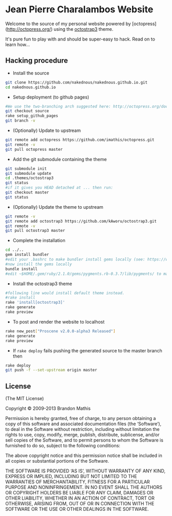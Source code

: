 # Jean Pierre Charalambos Website

Welcome to the source of my personal website powered by [octopress] (http://octopress.org/) using the
[octostrap3](http://kaworu.github.io/octopress/) theme.

It's pure fun to play with and should be super-easy to hack. Read on to learn how...

## Hacking procedure

* Install the source

```sh
git clone https://github.com/nakednous/nakednous.github.io.git
cd nakednous.github.io
```

* Setup deployment (to github pages)

```sh
#We use the two-branching arch suggested here: http://octopress.org/docs/deploying/github/
git checkout source 
rake setup_github_pages
git branch -v
```

* (Optionally) Update to upstream

```sh
git remote add octopress https://github.com/imathis/octopress.git
git remote -v
git pull octopress master
```

* Add the git submodule containing the theme

```sh
git submodule init
git submodule update
cd .themes/octostrap3
git status
#if it gives you HEAD detached at ... then run:
git checkout master
git status
```

* (Optionally) Update the theme to upstream

```sh
git remote -v
git remote add octostrap3 https://github.com/kAworu/octostrap3.git
git remote -v
git pull octostrap3 master
```

* Complete the installation

```sh
cd ../..
gem install bundler
#edit your .bashrc to make bundler install gems locally (see: https://wiki.archlinux.org/index.php/ruby#Bundler)
#now install the gems locally
bundle install
#edit ~$HOME/.gem/ruby/2.1.0/gems/pygments.rb-0.3.7/lib/pygments/ to make it use python2 instead of python.
```

* Install the octostrap3 theme

```sh
#following line would install default theme instead.
#rake install
rake 'install[octostrap3]'
rake generate
rake preview
```

* To post and render the website to localhost

```sh
rake new_post["Proscene v2.0.0-alpha3 Released"]
rake generate
rake preview
```

* If `rake deploy` fails pushing the generated source to the master branch then

```sh
rake deploy
git push -f --set-upstream origin master
```

## License
(The MIT License)

Copyright © 2009-2013 Brandon Mathis

Permission is hereby granted, free of charge, to any person obtaining a copy of this software and associated documentation files (the ‘Software’), to deal in the Software without restriction, including without limitation the rights to use, copy, modify, merge, publish, distribute, sublicense, and/or sell copies of the Software, and to permit persons to whom the Software is furnished to do so, subject to the following conditions:

The above copyright notice and this permission notice shall be included in all copies or substantial portions of the Software.

THE SOFTWARE IS PROVIDED ‘AS IS’, WITHOUT WARRANTY OF ANY KIND, EXPRESS OR IMPLIED, INCLUDING BUT NOT LIMITED TO THE WARRANTIES OF MERCHANTABILITY, FITNESS FOR A PARTICULAR PURPOSE AND NONINFRINGEMENT. IN NO EVENT SHALL THE AUTHORS OR COPYRIGHT HOLDERS BE LIABLE FOR ANY CLAIM, DAMAGES OR OTHER LIABILITY, WHETHER IN AN ACTION OF CONTRACT, TORT OR OTHERWISE, ARISING FROM, OUT OF OR IN CONNECTION WITH THE SOFTWARE OR THE USE OR OTHER DEALINGS IN THE SOFTWARE.

